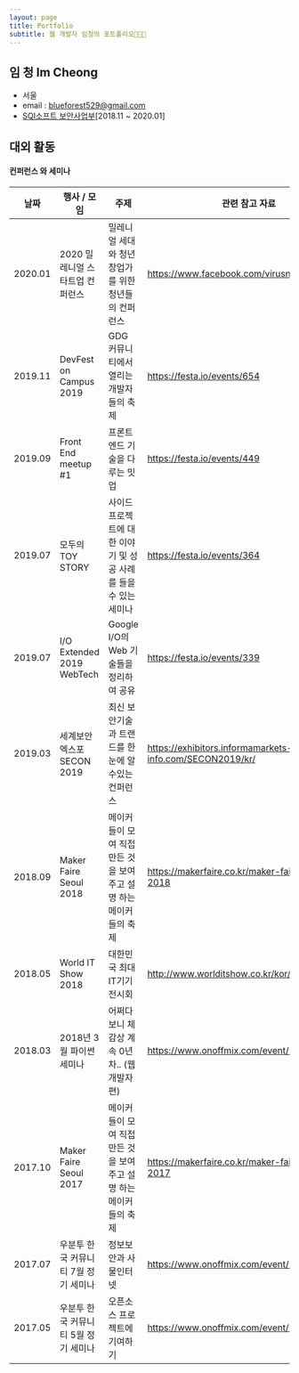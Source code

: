 ```yaml
---
layout: page
title: Portfolio
subtitle: 웹 개발자 임청의 포트폴리오👩🏻‍💻
---
```


## 임 청 Im Cheong
- 서울
- email : blueforest529@gmail.com
- [SQI소프트 보안사업부](http://www.sqisoft.com/ko/main)[2018.11 ~ 2020.01]

## 대외 활동
#### 컨퍼런스 와 세미나
날짜 | 행사 / 모임      |   주제                | 관련 참고 자료
-----|---------------|---------------------|----------------------
2020.01|2020 밀레니얼 스타트업 컨퍼런스 | 밀레니얼 세대와 청년 창업가를 위한 청년들의 컨퍼런스 | https://www.facebook.com/virusnetwork.official
2019.11|DevFest on Campus 2019 | GDG 커뮤니티에서 열리는 개발자들의 축제 | https://festa.io/events/654
2019.09|Front End meetup #1 | 프론트엔드 기술을 다루는 밋업 | https://festa.io/events/449
2019.07|모두의 TOY STORY | 사이드프로젝트에 대한 이야기 및 성공 사례를 들을 수 있는 세미나 | https://festa.io/events/364
2019.07|I/O Extended 2019 WebTech | Google I/O의 Web 기술들을 정리하여 공유 | https://festa.io/events/339
2019.03|세계보안엑스포 SECON 2019 | 최신 보안기술과 트랜드를 한눈에 알수있는 컨퍼런스 | https://exhibitors.informamarkets-info.com/SECON2019/kr/
2018.09|Maker Faire Seoul 2018 | 메이커들이 모여 직접 만든 것을 보여주고 설명 하는 메이커들의 축제 |https://makerfaire.co.kr/maker-faire-seoul-2018
2018.05|World IT Show 2018|대한민국 최대 IT기기 전시회 |http://www.worlditshow.co.kr/kor/
2018.03|2018년 3월 파이썬 세미나|어쩌다보니 체감상 계속 0년차.. (웹 개발자 편)  |https://www.onoffmix.com/event/129456
2017.10|Maker Faire Seoul 2017| 메이커들이 모여 직접 만든 것을 보여주고 설명 하는 메이커들의 축제 |https://makerfaire.co.kr/maker-faire-seoul-2017
2017.07|우분투 한국 커뮤니티 7월 정기 세미나|정보보안과 사물인터넷|https://www.onoffmix.com/event/106038
2017.05|우분투 한국 커뮤니티 5월 정기 세미나|오픈소스 프로젝트에 기여하기|https://www.onoffmix.com/event/99631
